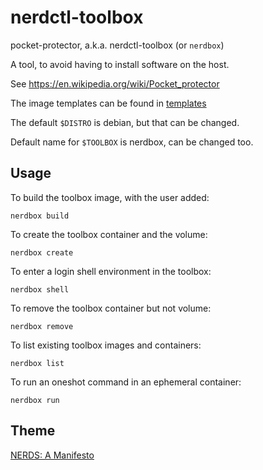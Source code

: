 # nerdctl-toolbox

pocket-protector, a.k.a. nerdctl-toolbox (or `nerdbox`)

A tool, to avoid having to install software on the host.

See <https://en.wikipedia.org/wiki/Pocket_protector>

The image templates can be found in [templates](templates)

The default `$DISTRO` is debian, but that can be changed.

Default name for `$TOOLBOX` is nerdbox, can be changed too.

## Usage

To build the toolbox image, with the user added:

`nerdbox build`

To create the toolbox container and the volume:

`nerdbox create`

To enter a login shell environment in the toolbox:

`nerdbox shell`

To remove the toolbox container but not volume:

`nerdbox remove`

To list existing toolbox images and containers:

`nerdbox list`

To run an oneshot command in an ephemeral container:

`nerdbox run`

## Theme

[NERDS: A Manifesto](https://youtu.be/6v9-Cp1Lkw4)
